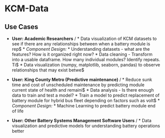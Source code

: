 # KCM-Data

## Use Cases

* __User: Academic Researchers__
       / * Data visualization of KCM datasets to see if there are any relationships between when a battery module is rep$        * _Component Design:_
                * Understanding datasets - what are the features? How is it organized right now?
                * Data cleaning - Transform into a usable dataframe.  How many individual modules? Identify repeats. Ti$                * Data visualization (numpy, matplotlib, seaborn, pandas) to observe relationships that may exist betwe$
* __User: King County Metro (Predictive maintenance)__
       / * Reduce sunk time and cost of unscheduled maintenance by predicting module current state of health and remaini$        * Data analysis - Is there enough data to train and test a model?
        * Train a model to predict replacement of battery module for hybrid bus fleet depending on factors such as volt$        * _Component Design:_
                * Machine Learning to predict battery module end of life

* __User: Other Battery Systems Management Software Users__
       / * Data visualization and predictive models for understanding battery operations better
